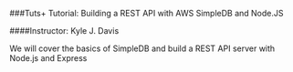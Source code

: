 ###Tuts+ Tutorial: Building a REST API with AWS SimpleDB and Node.JS

####Instructor: Kyle J. Davis

We will cover the basics of SimpleDB and build a REST API server with Node.js and Express